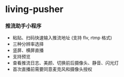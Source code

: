 # living-pusher

### 推流助手小程序

+ 粘贴、扫码快速输入推流地址 (支持 flv, rtmp 格式)
+ 三种分辨率选择
+ 竖屏、横屏直播
+ 支持预览
+ 查看推流日志、美颜、切换前后摄像头、静音、闪光灯
+ 首次直播前需要同意麦克风和摄像头授权
